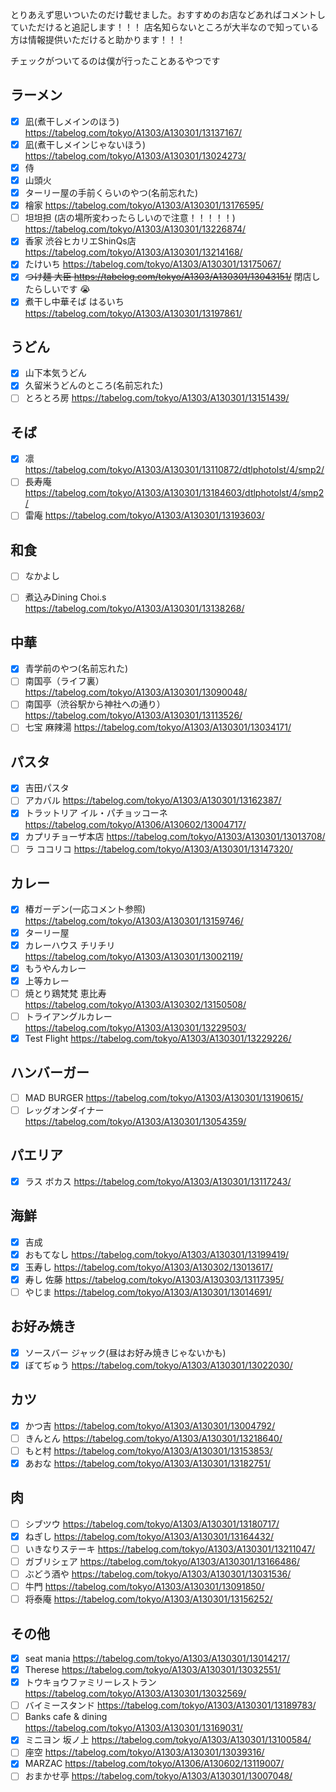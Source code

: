 とりあえず思いついたのだけ載せました。おすすめのお店などあればコメントしていただけると追記します！！！
店名知らないところが大半なので知っている方は情報提供いただけると助かります！！！

チェックがついてるのは僕が行ったことあるやつです

## ラーメン
* [x] 凪(煮干しメインのほう) https://tabelog.com/tokyo/A1303/A130301/13137167/
* [x] 凪(煮干しメインじゃないほう) https://tabelog.com/tokyo/A1303/A130301/13024273/
* [x] 侍
* [x] 山頭火
* [x] ターリー屋の手前くらいのやつ(名前忘れた)
* [x] 檜家 https://tabelog.com/tokyo/A1303/A130301/13176595/
* [ ] 坦坦担 (店の場所変わったらしいので注意！！！！！) https://tabelog.com/tokyo/A1303/A130301/13226874/
* [x] 香家 渋谷ヒカリエShinQs店 https://tabelog.com/tokyo/A1303/A130301/13214168/
* [x] たけいち https://tabelog.com/tokyo/A1303/A130301/13175067/
* [x] ~~つけ麺 大臣 https://tabelog.com/tokyo/A1303/A130301/13043151/~~ 閉店したらしいです :sob: 
* [x] 煮干し中華そば はるいち https://tabelog.com/tokyo/A1303/A130301/13197861/

## うどん
* [x] 山下本気うどん
* [x] 久留米うどんのところ(名前忘れた)
* [ ] とろとろ房 https://tabelog.com/tokyo/A1303/A130301/13151439/

## そば
* [x] 凛 https://tabelog.com/tokyo/A1303/A130301/13110872/dtlphotolst/4/smp2/
* [ ] 長寿庵 https://tabelog.com/tokyo/A1303/A130301/13184603/dtlphotolst/4/smp2/
* [ ] 雷庵 https://tabelog.com/tokyo/A1303/A130301/13193603/

## 和食
* [ ] なかよし
* [ ] 煮込みDining Choi.s https://tabelog.com/tokyo/A1303/A130301/13138268/


## 中華
* [x] 青学前のやつ(名前忘れた)
* [ ] 南国亭（ライフ裏） https://tabelog.com/tokyo/A1303/A130301/13090048/
* [ ] 南国亭（渋谷駅から神社への通り） https://tabelog.com/tokyo/A1303/A130301/13113526/
* [ ] 七宝 麻辣湯 https://tabelog.com/tokyo/A1303/A130301/13034171/

## パスタ
* [x] 吉田パスタ
* [ ] アカバル https://tabelog.com/tokyo/A1303/A130301/13162387/
* [x] トラットリア イル・パチョッコーネ https://tabelog.com/tokyo/A1306/A130602/13004717/
* [x] カプリチョーザ本店 https://tabelog.com/tokyo/A1303/A130301/13013708/
* [ ] ラ ココリコ https://tabelog.com/tokyo/A1303/A130301/13147320/

## カレー
* [x] 椿ガーデン(一応コメント参照) https://tabelog.com/tokyo/A1303/A130301/13159746/
* [x] ターリー屋
* [x] カレーハウス チリチリ https://tabelog.com/tokyo/A1303/A130301/13002119/
* [x] もうやんカレー
* [x] 上等カレー
* [ ] 焼とり鶏梵梵 恵比寿　https://tabelog.com/tokyo/A1303/A130302/13150508/
* [ ] トライアングルカレー https://tabelog.com/tokyo/A1303/A130301/13229503/
* [x] Test Flight https://tabelog.com/tokyo/A1303/A130301/13229226/

## ハンバーガー
* [ ] MAD BURGER https://tabelog.com/tokyo/A1303/A130301/13190615/
* [ ] レッグオンダイナー https://tabelog.com/tokyo/A1303/A130301/13054359/

## パエリア
* [x] ラス ボカス https://tabelog.com/tokyo/A1303/A130301/13117243/

## 海鮮
* [x] 吉成
* [x] おもてなし https://tabelog.com/tokyo/A1303/A130301/13199419/
* [x] 玉寿し https://tabelog.com/tokyo/A1303/A130302/13013617/
* [x] 寿し 佐藤 https://tabelog.com/tokyo/A1303/A130303/13117395/
* [ ] やじま https://tabelog.com/tokyo/A1303/A130301/13014691/

## お好み焼き
* [x] ソースバー ジャック(昼はお好み焼きじゃないかも)
* [x] ぼてぢゅう https://tabelog.com/tokyo/A1303/A130301/13022030/

## カツ
* [x] かつ吉 https://tabelog.com/tokyo/A1303/A130301/13004792/
* [ ] きんとん https://tabelog.com/tokyo/A1303/A130301/13218640/
* [ ] もと村 https://tabelog.com/tokyo/A1303/A130301/13153853/
* [x] あおな https://tabelog.com/tokyo/A1303/A130301/13182751/

## 肉
* [ ] シブツウ https://tabelog.com/tokyo/A1303/A130301/13180717/
* [x] ねぎし https://tabelog.com/tokyo/A1303/A130301/13164432/
* [ ] いきなりステーキ https://tabelog.com/tokyo/A1303/A130301/13211047/
* [ ] ガブリシェア https://tabelog.com/tokyo/A1303/A130301/13166486/
* [ ] ぶどう酒や https://tabelog.com/tokyo/A1303/A130301/13031536/
* [ ] 牛門 https://tabelog.com/tokyo/A1303/A130301/13091850/
* [ ] 将泰庵 https://tabelog.com/tokyo/A1303/A130301/13156252/

## その他
* [x] seat mania https://tabelog.com/tokyo/A1303/A130301/13014217/
* [x] Therese https://tabelog.com/tokyo/A1303/A130301/13032551/
* [x] トウキョウファミリーレストラン https://tabelog.com/tokyo/A1303/A130301/13032569/
* [ ] バイミースタンド https://tabelog.com/tokyo/A1303/A130301/13189783/
* [ ] Banks cafe & dining  https://tabelog.com/tokyo/A1303/A130301/13169031/
* [x] ミニヨン 坂ノ上 https://tabelog.com/tokyo/A1303/A130301/13100584/
* [ ] 座空 https://tabelog.com/tokyo/A1303/A130301/13039316/
* [x] MARZAC https://tabelog.com/tokyo/A1306/A130602/13119007/
* [ ] おまかせ亭 https://tabelog.com/tokyo/A1303/A130301/13007048/
